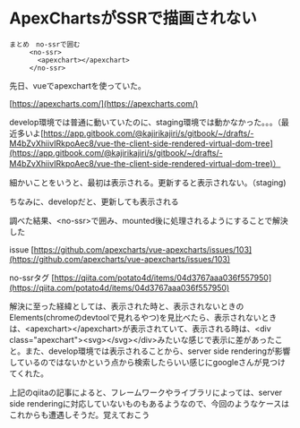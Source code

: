 # ApexChartsがSSRで描画されない

```text
まとめ　no-ssrで囲む
     <no-ssr>
       <apexchart></apexchart>
     </no-ssr>
```

 先日、vueでapexchartを使っていた。

[https://apexcharts.com/](https://apexcharts.com/)

 develop環境では普通に動いていたのに、staging環境では動かなかった。。。（最近多いよ[https://app.gitbook.com/@kajirikajiri/s/gitbook/~/drafts/-M4bZvXhiivIRkpoAec8/vue-the-client-side-rendered-virtual-dom-tree](https://app.gitbook.com/@kajirikajiri/s/gitbook/~/drafts/-M4bZvXhiivIRkpoAec8/vue-the-client-side-rendered-virtual-dom-tree)）

 細かいことをいうと、最初は表示される。更新すると表示されない。（staging\)

ちなみに、developだと、更新しても表示される 

調べた結果、&lt;no-ssr&gt;で囲み、mounted後に処理されるようにすることで解決した

issue [https://github.com/apexcharts/vue-apexcharts/issues/103](https://github.com/apexcharts/vue-apexcharts/issues/103)

no-ssrタグ [https://qiita.com/potato4d/items/04d3767aaa036f557950](https://qiita.com/potato4d/items/04d3767aaa036f557950)

 解決に至った経緯としては、表示された時と、表示されないときのElements\(chromeのdevtoolで見れるやつ\)を見比べたら、表示されないときは、&lt;apexchart&gt;&lt;/apexchart&gt;が表示されていて、表示される時は、&lt;div class="apexchart"&gt;&lt;svg&gt;&lt;/svg&gt;&lt;/div&gt;みたいな感じで表示に差があったこと。また、develop環境では表示されることから、server side renderingが影響しているのではないかという点から検索したらいい感じにgoogleさんが見つけてくれた。

上記のqiitaの記事によると、フレームワークやライブラリによっては、server side renderingに対応していないものもあるようなので、今回のようなケースはこれからも遭遇しそうだ。覚えておこう

